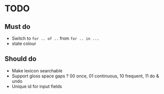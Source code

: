 # TODO

## Must do
- Switch to `for .. of ..` from `for .. in ...`
- state colour

## Should do
- Make lexicon searchable
- Support gloss space gaps
? 00 once, 01 continuous, 10 frequent, 11 do & undo
- Unique id for input fields
